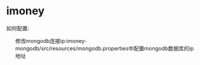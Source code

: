 imoney
===========
<p>如何配置:</p>
<ul class="task-list">
<li>修改mongodb连接ip:imoney-mongodb/src/resources/mongodb.properties中配置mongodb数据库的ip地址</li>
</ul>

	
